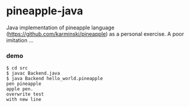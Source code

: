 # pineapple-java
Java implementation of pineapple language (https://github.com/karminski/pineapple) as a personal exercise.
A poor imitation
...

### demo
```
$ cd src
$ javac Backend.java
$ java Backend hello_world.pineapple
pen pineapple
apple pen.
overwrite test
with new line
```
